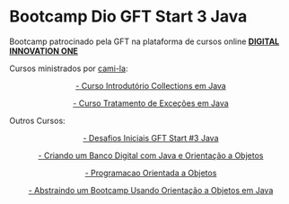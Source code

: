 <h1>
Bootcamp Dio GFT Start 3 Java
</h1>

<p>
Bootcamp patrocinado pela GFT na  plataforma de cursos online <strong> <a href="https://web.digitalinnovation.one/home"> DIGITAL INNOVATION ONE  </a></strong>

</p>

Cursos ministrados por [cami-la](https://www.linkedin.com/in/cami-la/ "cami-la"):

<p align="center">
<a href="https://github.com/pogermano/gft-start-3-java/tree/main/Curso%20Introdutorio%20Collections%20Java"> - Curso Introdutório Collections em Java </a>
</p>

<p align="center">
<a href="https://github.com/pogermano/gft-start-3-java/tree/main/Curso%20Tratamento%20de%20Excessoes%20em%20Java">- Curso Tratamento de Exceções em Java </a>
</p>

Outros Cursos:

<p align="center">
<a href="https://github.com/pogermano/gft-start-3-java/tree/main/Desafios%20Iniciais%20%20GFT%20Start%20%233%20Java">- Desafios Iniciais GFT Start #3 Java </a>
</p>

<p align="center">
<a href="https://github.com/pogermano/gft-start-3-java/tree/main/Criando%20um%20Banco%20Digital%20com%20Java%20e%20Orienta%C3%A7%C3%A3o%20a%20Objetos">- Criando um Banco Digital com Java e Orientação a Objetos </a>
</p>
<p align="center">
<a href="https://github.com/pogermano/gft-start-3-java/tree/main/Programacao%20Orientada%20a%20Objetos">- Programacao Orientada a Objetos </a>
</p>

<p align="center">
<a href="https://github.com/pogermano/gft-start-3-java/tree/main/Abstraindo%20um%20Bootcamp%20Usando%20Orienta%C3%A7%C3%A3o%20a%20Objetos%20em%20Java">- Abstraindo um Bootcamp Usando Orientação a Objetos em Java </a>
</p>
